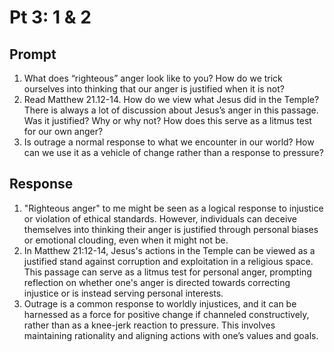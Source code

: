 #  Pt 3: 1 & 2

## Prompt

1. What does “righteous” anger look like to you? How do we trick ourselves into thinking that our anger is justified when it is not?  
2. Read Matthew 21.12-14. How do we view what Jesus did in the Temple? There is always a lot of discussion about Jesus’s anger in this passage. Was it justified? Why or why not? How does this serve as a litmus test for our own anger?  
3. Is outrage a normal response to what we encounter in our world? How can we use it as a vehicle of change rather than a response to pressure?  

## Response

1. "Righteous anger" to me might be seen as a logical response to injustice or violation of ethical standards. However, individuals can deceive themselves into thinking their anger is justified through personal biases or emotional clouding, even when it might not be.
2. In Matthew 21:12-14, Jesus's actions in the Temple can be viewed as a justified stand against corruption and exploitation in a religious space. This passage can serve as a litmus test for personal anger, prompting reflection on whether one's anger is directed towards correcting injustice or is instead serving personal interests.
3. Outrage is a common response to worldly injustices, and it can be harnessed as a force for positive change if channeled constructively, rather than as a knee-jerk reaction to pressure. This involves maintaining rationality and aligning actions with one’s values and goals.